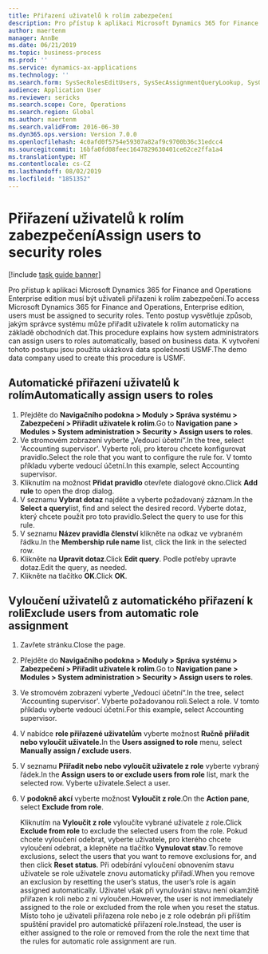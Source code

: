 ```yaml
---
title: Přiřazení uživatelů k rolím zabezpečení
description: Pro přístup k aplikaci Microsoft Dynamics 365 for Finance and Operations Enterprise edition musí být uživateli přiřazeni k rolím zabezpečení.
author: maertenm
manager: AnnBe
ms.date: 06/21/2019
ms.topic: business-process
ms.prod: ''
ms.service: dynamics-ax-applications
ms.technology: ''
ms.search.form: SysSecRolesEditUsers, SysSecAssignmentQueryLookup, SysQueryForm, SysSecRoleExcludeUsers
audience: Application User
ms.reviewer: sericks
ms.search.scope: Core, Operations
ms.search.region: Global
ms.author: maertenm
ms.search.validFrom: 2016-06-30
ms.dyn365.ops.version: Version 7.0.0
ms.openlocfilehash: 4c0afd0f5754e59307a82af9c9700b36c31edcc4
ms.sourcegitcommit: 16bfa0fd08feec1647829630401ce62ce2ffa1a4
ms.translationtype: HT
ms.contentlocale: cs-CZ
ms.lasthandoff: 08/02/2019
ms.locfileid: "1851352"
---
```

# <a name="assign-users-to-security-roles"></a><span data-ttu-id="e5be3-103">Přiřazení uživatelů k rolím zabezpečení</span><span class="sxs-lookup"><span data-stu-id="e5be3-103">Assign users to security roles</span></span>

[!include [task guide banner](../../includes/task-guide-banner.md)]

<span data-ttu-id="e5be3-104">Pro přístup k aplikaci Microsoft Dynamics 365 for Finance and Operations Enterprise edition musí být uživateli přiřazeni k rolím zabezpečení.</span><span class="sxs-lookup"><span data-stu-id="e5be3-104">To access Microsoft Dynamics 365 for Finance and Operations, Enterprise edition, users must be assigned to security roles.</span></span> <span data-ttu-id="e5be3-105">Tento postup vysvětluje způsob, jakým správce systému může přiřadit uživatele k rolím automaticky na základě obchodních dat.</span><span class="sxs-lookup"><span data-stu-id="e5be3-105">This procedure explains how system administrators can assign users to roles automatically, based on business data.</span></span> <span data-ttu-id="e5be3-106">K vytvoření tohoto postupu jsou použita ukázková data společnosti USMF.</span><span class="sxs-lookup"><span data-stu-id="e5be3-106">The demo data company used to create this procedure is USMF.</span></span>


## <a name="automatically-assign-users-to-roles"></a><span data-ttu-id="e5be3-107">Automatické přiřazení uživatelů k rolím</span><span class="sxs-lookup"><span data-stu-id="e5be3-107">Automatically assign users to roles</span></span>
1. <span data-ttu-id="e5be3-108">Přejděte do **Navigačního podokna > Moduly > Správa systému > Zabezpečení > Přiřadit uživatele k rolím**.</span><span class="sxs-lookup"><span data-stu-id="e5be3-108">Go to **Navigation pane > Modules > System administration > Security > Assign users to roles**.</span></span>
2. <span data-ttu-id="e5be3-109">Ve stromovém zobrazení vyberte „Vedoucí účetní“.</span><span class="sxs-lookup"><span data-stu-id="e5be3-109">In the tree, select 'Accounting supervisor'.</span></span> <span data-ttu-id="e5be3-110">Vyberte roli, pro kterou chcete konfigurovat pravidlo.</span><span class="sxs-lookup"><span data-stu-id="e5be3-110">Select the role that you want to configure the rule for.</span></span> <span data-ttu-id="e5be3-111">V tomto příkladu vyberte vedoucí účetní.</span><span class="sxs-lookup"><span data-stu-id="e5be3-111">In this example, select Accounting supervisor.</span></span> 
3. <span data-ttu-id="e5be3-112">Kliknutím na možnost **Přidat pravidlo** otevřete dialogové okno.</span><span class="sxs-lookup"><span data-stu-id="e5be3-112">Click **Add rule** to open the drop dialog.</span></span>
4. <span data-ttu-id="e5be3-113">V seznamu **Vybrat dotaz** najděte a vyberte požadovaný záznam.</span><span class="sxs-lookup"><span data-stu-id="e5be3-113">In the **Select a query**list, find and select the desired record.</span></span> <span data-ttu-id="e5be3-114">Vyberte dotaz, který chcete použít pro toto pravidlo.</span><span class="sxs-lookup"><span data-stu-id="e5be3-114">Select the query to use for this rule.</span></span>  
5. <span data-ttu-id="e5be3-115">V seznamu **Název pravidla členství** klikněte na odkaz ve vybraném řádku.</span><span class="sxs-lookup"><span data-stu-id="e5be3-115">In the **Membership rule name** list, click the link in the selected row.</span></span>
6. <span data-ttu-id="e5be3-116">Klikněte na **Upravit dotaz**.</span><span class="sxs-lookup"><span data-stu-id="e5be3-116">Click **Edit query**.</span></span> <span data-ttu-id="e5be3-117">Podle potřeby upravte dotaz.</span><span class="sxs-lookup"><span data-stu-id="e5be3-117">Edit the query, as needed.</span></span>  
7. <span data-ttu-id="e5be3-118">Klikněte na tlačítko **OK**.</span><span class="sxs-lookup"><span data-stu-id="e5be3-118">Click **OK**.</span></span>

## <a name="exclude-users-from-automatic-role-assignment"></a><span data-ttu-id="e5be3-119">Vyloučení uživatelů z automatického přiřazení k roli</span><span class="sxs-lookup"><span data-stu-id="e5be3-119">Exclude users from automatic role assignment</span></span>
1. <span data-ttu-id="e5be3-120">Zavřete stránku.</span><span class="sxs-lookup"><span data-stu-id="e5be3-120">Close the page.</span></span>
2. <span data-ttu-id="e5be3-121">Přejděte do **Navigačního podokna > Moduly > Správa systému > Zabezpečení > Přiřadit uživatele k rolím**.</span><span class="sxs-lookup"><span data-stu-id="e5be3-121">Go to **Navigation pane > Modules > System administration > Security > Assign users to roles**.</span></span>
3. <span data-ttu-id="e5be3-122">Ve stromovém zobrazení vyberte „Vedoucí účetní“.</span><span class="sxs-lookup"><span data-stu-id="e5be3-122">In the tree, select 'Accounting supervisor'.</span></span> <span data-ttu-id="e5be3-123">Vyberte požadovanou roli.</span><span class="sxs-lookup"><span data-stu-id="e5be3-123">Select a role.</span></span> <span data-ttu-id="e5be3-124">V tomto příkladu vyberte vedoucí účetní.</span><span class="sxs-lookup"><span data-stu-id="e5be3-124">For this example, select Accounting supervisor.</span></span>  
4. <span data-ttu-id="e5be3-125">V nabídce **role přiřazené uživatelům** vyberte možnost **Ručně přiřadit nebo vyloučit uživatele.**</span><span class="sxs-lookup"><span data-stu-id="e5be3-125">In the **Users assigned to role** menu, select **Manually assign / exclude users**.</span></span>
5. <span data-ttu-id="e5be3-126">V seznamu **Přiřadit nebo nebo vyloučit uživatele z role** vyberte vybraný řádek.</span><span class="sxs-lookup"><span data-stu-id="e5be3-126">In the **Assign users to or exclude users from role** list, mark the selected row.</span></span> <span data-ttu-id="e5be3-127">Vyberte uživatele.</span><span class="sxs-lookup"><span data-stu-id="e5be3-127">Select a user.</span></span>  
6. <span data-ttu-id="e5be3-128">V **podokně akcí** vyberte možnost **Vyloučit z role**.</span><span class="sxs-lookup"><span data-stu-id="e5be3-128">On the **Action pane**, select **Exclude from role**.</span></span>
    
    <span data-ttu-id="e5be3-129">Kliknutím na **Vyloučit z role** vyloučíte vybrané uživatele z role.</span><span class="sxs-lookup"><span data-stu-id="e5be3-129">Click **Exclude from role** to exclude the selected users from the role.</span></span> <span data-ttu-id="e5be3-130">Pokud chcete vyloučení odebrat, vyberte uživatele, pro kterého chcete vyloučení odebrat, a klepněte na tlačítko **Vynulovat stav**.</span><span class="sxs-lookup"><span data-stu-id="e5be3-130">To remove exclusions, select the users that you want to remove exclusions for, and then click **Reset status**.</span></span> <span data-ttu-id="e5be3-131">Při odebírání vyloučení obnovením stavu uživatele se role uživatele znovu automaticky přiřadí.</span><span class="sxs-lookup"><span data-stu-id="e5be3-131">When you remove an exclusion by resetting the user’s status, the user’s role is again assigned automatically.</span></span> <span data-ttu-id="e5be3-132">Uživatel však při vynulování stavu není okamžitě přiřazen k roli nebo z ní vyloučen.</span><span class="sxs-lookup"><span data-stu-id="e5be3-132">However, the user is not immediately assigned to the role or excluded from the role when you reset the status.</span></span> <span data-ttu-id="e5be3-133">Místo toho je uživateli přiřazena role nebo je z role odebrán při příštím spuštění pravidel pro automatické přiřazení role.</span><span class="sxs-lookup"><span data-stu-id="e5be3-133">Instead, the user is either assigned to the role or removed from the role the next time that the rules for automatic role assignment are run.</span></span>  
